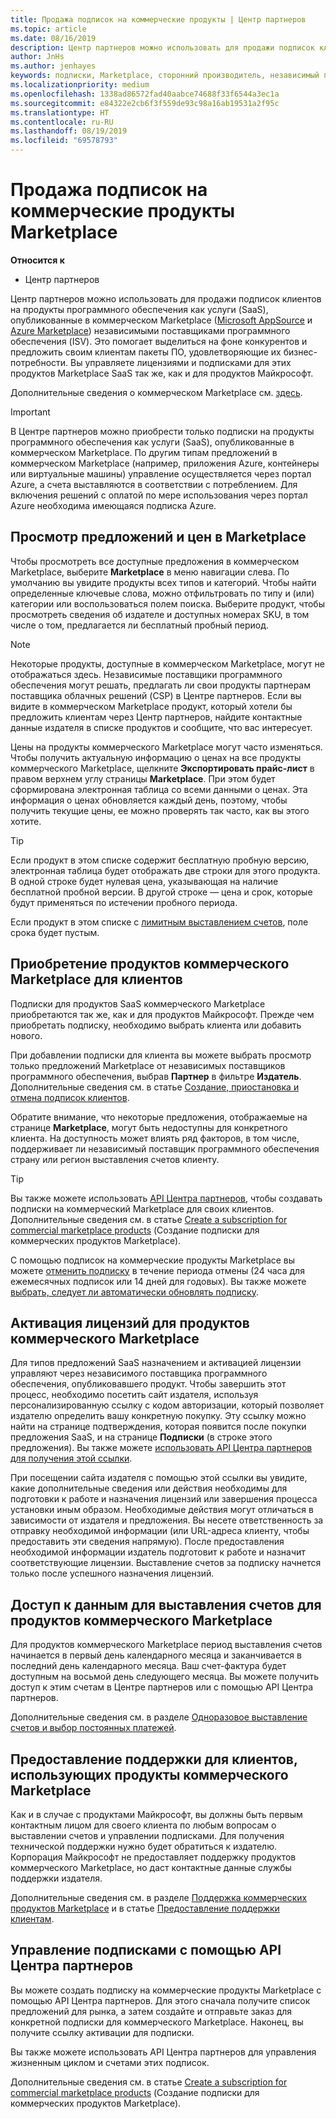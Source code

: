 ```yaml
---
title: Продажа подписок на коммерческие продукты | Центр партнеров
ms.topic: article
ms.date: 08/16/2019
description: Центр партнеров можно использовать для продажи подписок клиентов на продукты программного обеспечения как услуги (SaaS), опубликованные в коммерческом Marketplace независимыми поставщиками программного обеспечения.
author: JnHs
ms.author: jenhayes
keywords: подписки, Marketplace, сторонний производитель, независимый поставщик программного обеспечения
ms.localizationpriority: medium
ms.openlocfilehash: 1338ad86572fad40aabce74688f33f6544a3ec1a
ms.sourcegitcommit: e84322e2cb6f3f559de93c98a16ab19531a2f95c
ms.translationtype: HT
ms.contentlocale: ru-RU
ms.lasthandoff: 08/19/2019
ms.locfileid: "69578793"
---
```

# <a name="sell-subscriptions-to-commercial-marketplace-products"></a>Продажа подписок на коммерческие продукты Marketplace

**Относится к**

- Центр партнеров

Центр партнеров можно использовать для продажи подписок клиентов на продукты программного обеспечения как услуги (SaaS), опубликованные в коммерческом Marketplace ([Microsoft AppSource](https://appsource.microsoft.com/) и [Azure Marketplace](https://azuremarketplace.microsoft.com/)) независимыми поставщиками программного обеспечения (ISV). Это помогает выделиться на фоне конкурентов и предложить своим клиентам пакеты ПО, удовлетворяющие их бизнес-потребности. Вы управляете лицензиями и подписками для этих продуктов Marketplace SaaS так же, как и для продуктов Майкрософт.

Дополнительные сведения о коммерческом Marketplace см. [здесь](https://docs.microsoft.com/azure/marketplace/marketplace-faq-publisher-guide).

> [!IMPORTANT]
> В Центре партнеров можно приобрести только подписки на продукты программного обеспечения как услуги (SaaS), опубликованные в коммерческом Marketplace. По другим типам предложений в коммерческом Marketplace (например, приложения Azure, контейнеры или виртуальные машины) управление осуществляется через портал Azure, а счета выставляются в соответствии с потреблением. Для включения решений с оплатой по мере использования через портал Azure необходима имеющаяся подписка Azure.

## <a name="view-marketplace-offers-and-pricing"></a>Просмотр предложений и цен в Marketplace

Чтобы просмотреть все доступные предложения в коммерческом Marketplace, выберите **Marketplace** в меню навигации слева. По умолчанию вы увидите продукты всех типов и категорий. Чтобы найти определенные ключевые слова, можно отфильтровать по типу и (или) категории или воспользоваться полем поиска. Выберите продукт, чтобы просмотреть сведения об издателе и доступных номерах SKU, в том числе о том, предлагается ли бесплатный пробный период.

> [!NOTE]
> Некоторые продукты, доступные в коммерческом Marketplace, могут не отображаться здесь. Независимые поставщики программного обеспечения могут решать, предлагать ли свои продукты партнерам поставщика облачных решений (CSP) в Центре партнеров. Если вы видите в коммерческом Marketplace продукт, который хотели бы предложить клиентам через Центр партнеров, найдите контактные данные издателя в списке продуктов и сообщите, что вас интересует.

Цены на продукты коммерческого Marketplace могут часто изменяться. Чтобы получить актуальную информацию о ценах на все продукты коммерческого Marketplace, щелкните **Экспортировать прайс-лист** в правом верхнем углу страницы **Marketplace**. При этом будет сформирована электронная таблица со всеми данными о ценах. Эта информация о ценах обновляется каждый день, поэтому, чтобы получить текущие цены, ее можно проверять так часто, как вы этого хотите.

> [!TIP]
> Если продукт в этом списке содержит бесплатную пробную версию, электронная таблица будет отображать две строки для этого продукта. В одной строке будет нулевая цена, указывающая на наличие бесплатной пробной версии. В другой строке — цена и срок, которые будут применяться по истечении пробного периода.
>
> Если продукт в этом списке с [лимитным выставлением счетов](https://docs.microsoft.com/azure/marketplace/partner-center-portal/saas-metered-billing), поле срока будет пустым.

## <a name="purchase-commercial-marketplace-products-for-your-customers"></a>Приобретение продуктов коммерческого Marketplace для клиентов

Подписки для продуктов SaaS коммерческого Marketplace приобретаются так же, как и для продуктов Майкрософт. Прежде чем приобретать подписку, необходимо выбрать клиента или добавить нового.

При добавлении подписки для клиента вы можете выбрать просмотр только предложений Marketplace от независимых поставщиков программного обеспечения, выбрав **Партнер** в фильтре **Издатель**. Дополнительные сведения см. в статье [Создание, приостановка и отмена подписок клиентов](create-a-new-subscription.md).

Обратите внимание, что некоторые предложения, отображаемые на странице **Marketplace**, могут быть недоступны для конкретного клиента. На доступность может влиять ряд факторов, в том числе, поддерживает ли независимый поставщик программного обеспечения страну или регион выставления счетов клиенту.

> [!TIP]
> Вы также можете использовать [API Центра партнеров](https://docs.microsoft.com/partner-center/develop/), чтобы создавать подписки на коммерческий Marketplace для своих клиентов. Дополнительные сведения см. в статье [Create a subscription for commercial marketplace products](https://docs.microsoft.com/partner-center/develop/create-subscription-azure-marketplace-products) (Создание подписки для коммерческих продуктов Marketplace).

С помощью подписок на коммерческие продукты Marketplace вы можете [отменить подписку](https://docs.microsoft.com/partner-center/create-a-new-subscription#cancel-a-subscription) в течение периода отмены (24 часа для ежемесячных подписок или 14 дней для годовых). Вы также можете [выбрать, следует ли автоматически обновлять подписку](https://docs.microsoft.com/partner-center/create-a-new-subscription#choose-whether-to-automatically-renew-an-azure-marketplace-subscription).

## <a name="license-activation-for-commercial-marketplace-products"></a>Активация лицензий для продуктов коммерческого Marketplace

Для типов предложений SaaS назначением и активацией лицензии управляют через независимого поставщика программного обеспечения, опубликовавшего продукт. Чтобы завершить этот процесс, необходимо посетить сайт издателя, используя персонализированную ссылку с кодом авторизации, который позволяет издателю определить вашу конкретную покупку. Эту ссылку можно найти на странице подтверждения, которая появится после покупки предложения SaaS, и на странице **Подписки** (в строке этого предложения). Вы также можете [использовать API Центра партнеров для получения этой ссылки](https://docs.microsoft.com/partner-center/develop/get-activation-link-by-order-line-item).

При посещении сайта издателя с помощью этой ссылки вы увидите, какие дополнительные сведения или действия необходимы для подготовки к работе и назначения лицензий или завершения процесса установки иным образом. Необходимые действия могут отличаться в зависимости от издателя и предложения. Вы несете ответственность за отправку необходимой информации (или URL-адреса клиенту, чтобы предоставить эти сведения напрямую). После предоставления необходимой информации издатель подготовит к работе и назначит соответствующие лицензии. Выставление счетов за подписку начнется только после успешного назначения лицензий.

## <a name="access-billing-info-for-commercial-marketplace-products"></a>Доступ к данным для выставления счетов для продуктов коммерческого Marketplace

Для продуктов коммерческого Marketplace период выставления счетов начинается в первый день календарного месяца и заканчивается в последний день календарного месяца. Ваш счет-фактура будет доступным на восьмой день следующего месяца. Вы можете получить доступ к этим счетам в Центре партнеров или с помощью API Центра партнеров.

Дополнительные сведения см. в разделе [Одноразовое выставление счетов и выбор постоянных платежей](https://docs.microsoft.com/partner-center/billing-different-types#billing-for-one-time-and-select-recurring-charges).

## <a name="provide-support-for-customers-using-commercial-marketplace-products"></a>Предоставление поддержки для клиентов, использующих продукты коммерческого Marketplace

Как и в случае с продуктами Майкрософт, вы должны быть первым контактным лицом для своего клиента по любым вопросам о выставлении счетов и управлении подписками. Для получения технической поддержки нужно будет обратиться к издателю. Корпорация Майкрософт не предоставляет поддержку продуктов коммерческого Marketplace, но даст контактные данные службы поддержки издателя.

Дополнительные сведения см. в разделе [Поддержка коммерческих продуктов Marketplace](https://docs.microsoft.com/partner-center/report-problems-on-behalf-of-a-customer#support-for-commercial-marketplace-products) и в статье [Предоставление поддержки клиентам](https://docs.microsoft.com/partner-center/customer-support).

## <a name="manage-subscriptions-using-partner-center-apis"></a>Управление подписками с помощью API Центра партнеров

Вы можете создать подписку на коммерческие продукты Marketplace с помощью API Центра партнеров. Для этого сначала получите список предложений для рынка, а затем создайте и отправьте заказ для конкретной подписки для коммерческого Marketplace. Наконец, вы получите ссылку активации для подписки.

Вы также можете использовать API Центра партнеров для управления жизненным циклом и счетами этих подписок.

Дополнительные сведения см. в статье [Create a subscription for commercial marketplace products](https://docs.microsoft.com/partner-center/develop/create-subscription-azure-marketplace-products) (Создание подписки для коммерческих продуктов Marketplace).